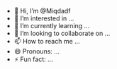 - 👋 Hi, I’m @Miqdadf
- 👀 I’m interested in ...
- 🌱 I’m currently learning ...
- 💞️ I’m looking to collaborate on ...
- 📫 How to reach me ...
- 😄 Pronouns: ...
- ⚡ Fun fact: ...

<!---
Miqdadf/Miqdadf is a ✨ special ✨ repository because its `README.md` (this file) appears on your GitHub profile.
You can click the Preview link to take a look at your changes.
--->
